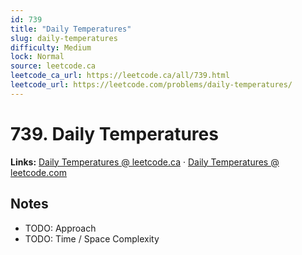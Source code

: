 ```yaml
--- 
id: 739
title: "Daily Temperatures"
slug: daily-temperatures
difficulty: Medium
lock: Normal
source: leetcode.ca
leetcode_ca_url: https://leetcode.ca/all/739.html
leetcode_url: https://leetcode.com/problems/daily-temperatures/
---
```


# 739. Daily Temperatures

**Links:** [Daily Temperatures @ leetcode.ca](https://leetcode.ca/all/739.html) · [Daily Temperatures @ leetcode.com](https://leetcode.com/problems/daily-temperatures/)

## Notes
- TODO: Approach
- TODO: Time / Space Complexity
